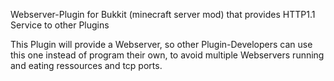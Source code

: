 Webserver-Plugin for Bukkit (minecraft server mod) that provides HTTP1.1 Service to other Plugins

This Plugin will provide a Webserver, so other Plugin-Developers can use this one instead of program their own, to avoid multiple Webservers running and eating ressources and tcp ports.
